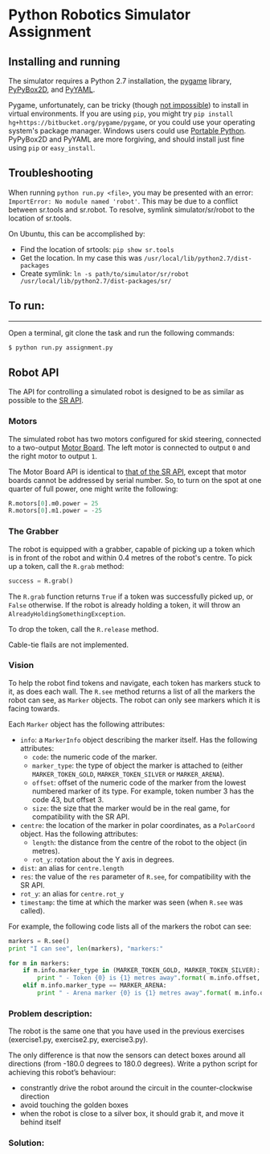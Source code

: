 Python Robotics Simulator Assignment
================================

Installing and running
----------------------

The simulator requires a Python 2.7 installation, the [pygame](http://pygame.org/) library, [PyPyBox2D](https://pypi.python.org/pypi/pypybox2d/2.1-r331), and [PyYAML](https://pypi.python.org/pypi/PyYAML/).

Pygame, unfortunately, can be tricky (though [not impossible](http://askubuntu.com/q/312767)) to install in virtual environments. If you are using `pip`, you might try `pip install hg+https://bitbucket.org/pygame/pygame`, or you could use your operating system's package manager. Windows users could use [Portable Python](http://portablepython.com/). PyPyBox2D and PyYAML are more forgiving, and should install just fine using `pip` or `easy_install`.

## Troubleshooting

When running `python run.py <file>`, you may be presented with an error: `ImportError: No module named 'robot'`. This may be due to a conflict between sr.tools and sr.robot. To resolve, symlink simulator/sr/robot to the location of sr.tools.

On Ubuntu, this can be accomplished by:
* Find the location of srtools: `pip show sr.tools`
* Get the location. In my case this was `/usr/local/lib/python2.7/dist-packages`
* Create symlink: `ln -s path/to/simulator/sr/robot /usr/local/lib/python2.7/dist-packages/sr/`

## To run:
-----------------------------
Open a terminal, git clone the task and run the following commands:

```bash
$ python run.py assignment.py
```

Robot API
---------

The API for controlling a simulated robot is designed to be as similar as possible to the [SR API][sr-api].

### Motors ###

The simulated robot has two motors configured for skid steering, connected to a two-output [Motor Board](https://studentrobotics.org/docs/kit/motor_board). The left motor is connected to output `0` and the right motor to output `1`.

The Motor Board API is identical to [that of the SR API](https://studentrobotics.org/docs/programming/sr/motors/), except that motor boards cannot be addressed by serial number. So, to turn on the spot at one quarter of full power, one might write the following:

```python
R.motors[0].m0.power = 25
R.motors[0].m1.power = -25
```

### The Grabber ###

The robot is equipped with a grabber, capable of picking up a token which is in front of the robot and within 0.4 metres of the robot's centre. To pick up a token, call the `R.grab` method:

```python
success = R.grab()
```

The `R.grab` function returns `True` if a token was successfully picked up, or `False` otherwise. If the robot is already holding a token, it will throw an `AlreadyHoldingSomethingException`.

To drop the token, call the `R.release` method.

Cable-tie flails are not implemented.

### Vision ###

To help the robot find tokens and navigate, each token has markers stuck to it, as does each wall. The `R.see` method returns a list of all the markers the robot can see, as `Marker` objects. The robot can only see markers which it is facing towards.

Each `Marker` object has the following attributes:

* `info`: a `MarkerInfo` object describing the marker itself. Has the following attributes:
  * `code`: the numeric code of the marker.
  * `marker_type`: the type of object the marker is attached to (either `MARKER_TOKEN_GOLD`, `MARKER_TOKEN_SILVER` or `MARKER_ARENA`).
  * `offset`: offset of the numeric code of the marker from the lowest numbered marker of its type. For example, token number 3 has the code 43, but offset 3.
  * `size`: the size that the marker would be in the real game, for compatibility with the SR API.
* `centre`: the location of the marker in polar coordinates, as a `PolarCoord` object. Has the following attributes:
  * `length`: the distance from the centre of the robot to the object (in metres).
  * `rot_y`: rotation about the Y axis in degrees.
* `dist`: an alias for `centre.length`
* `res`: the value of the `res` parameter of `R.see`, for compatibility with the SR API.
* `rot_y`: an alias for `centre.rot_y`
* `timestamp`: the time at which the marker was seen (when `R.see` was called).

For example, the following code lists all of the markers the robot can see:

```python
markers = R.see()
print "I can see", len(markers), "markers:"

for m in markers:
    if m.info.marker_type in (MARKER_TOKEN_GOLD, MARKER_TOKEN_SILVER):
        print " - Token {0} is {1} metres away".format( m.info.offset, m.dist )
    elif m.info.marker_type == MARKER_ARENA:
        print " - Arena marker {0} is {1} metres away".format( m.info.offset, m.dist )
```

[sr-api]: https://studentrobotics.org/docs/programming/sr/

### Problem description:

The robot is the same one that you have used in the previous exercises (exercise1.py, exercise2.py, exercise3.py). 

The only difference is that now the sensors
can detect boxes around all directions (from -180.0 degrees to 180.0 degrees).
Write a python script for achieving this robot’s behaviour:
- constrantly drive the robot around the circuit in the counter-clockwise direction
- avoid touching the golden boxes
- when the robot is close to a silver box, it should grab it, and move it behind itself

### Solution:



